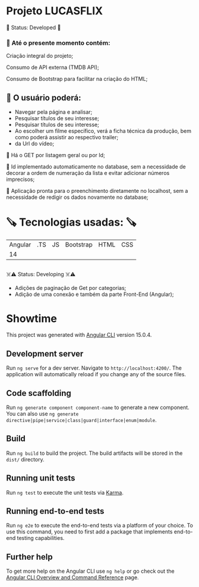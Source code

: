 #
<h1>Projeto LUCASFLIX</h1>



🚀 <h> Status: Developed <h> 🚀

### 📌 Até o presente momento contém: 

<p> Criação integral do projeto;

<p> Consumo de API externa (TMDB API);

<p> Consumo de Bootstrap para facilitar na criação do HTML;



## 📌 O usuário poderá:
+ Navegar pela página e analisar;
+ Pesquisar títulos de seu interesse;
+ Pesquisar títulos de seu interesse;
+ Ao escolher um filme específico, verá a ficha técnica da produção, bem como poderá assistir ao respectivo trailer;
+ da Url do vídeo;

<p> 📌 Há o GET por listagem geral ou por  Id;

<p> 📌 Id implementado automaticamente no database, sem a necessidade de decorar a ordem de numeração da lista e evitar adicionar números imprecisos;

<p> 📌 Aplicação pronta para o preenchimento diretamente no localhost, sem a necessidade de redigir os dados novamente no database;

#
<h1> 🪚 Tecnologias usadas: 🪚 </h1> 
<table>
<tr>
<td>Angular</td>
<td>.TS</td>
<td>JS</td>
<td>Bootstrap</td>
<td>HTML</td>
<td>CSS</td>
</tr>
<tr>
<td>14</td>
<td></td>
<td></td>
<td></td>
<td></td>
<td></td>
</tr>
</table>

##
☠️⚠️ <h> Status: Developing <h> ☠️⚠️



+ Adições de paginação de Get por categorias;
+ Adição de uma conexão e também da parte Front-End (Angular);



# Showtime

This project was generated with [Angular CLI](https://github.com/angular/angular-cli) version 15.0.4.

## Development server

Run `ng serve` for a dev server. Navigate to `http://localhost:4200/`. The application will automatically reload if you change any of the source files.

## Code scaffolding

Run `ng generate component component-name` to generate a new component. You can also use `ng generate directive|pipe|service|class|guard|interface|enum|module`.

## Build

Run `ng build` to build the project. The build artifacts will be stored in the `dist/` directory.

## Running unit tests

Run `ng test` to execute the unit tests via [Karma](https://karma-runner.github.io).

## Running end-to-end tests

Run `ng e2e` to execute the end-to-end tests via a platform of your choice. To use this command, you need to first add a package that implements end-to-end testing capabilities.

## Further help

To get more help on the Angular CLI use `ng help` or go check out the [Angular CLI Overview and Command Reference](https://angular.io/cli) page.
